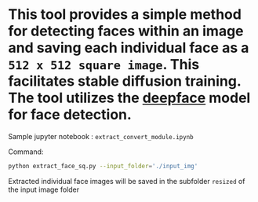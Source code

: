 # This tool provides a simple method for detecting faces within an image and saving each individual face as a `512 x 512 square image`. This facilitates stable diffusion training. The tool utilizes the [deepface](https://github.com/serengil/deepface) model for face detection.

Sample jupyter notebook : `extract_convert_module.ipynb`

Command:
```bash
python extract_face_sq.py --input_folder='./input_img'
```

Extracted individual face images will be saved in the subfolder `resized` of the input image folder